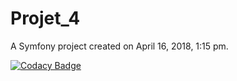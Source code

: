 Projet_4
========

A Symfony project created on April 16, 2018, 1:15 pm.

[![Codacy Badge](https://api.codacy.com/project/badge/Grade/0dddcb7d2422404a8fd94dab9d563c1a)](https://www.codacy.com/app/e-maxime/louvre_project_4?utm_source=github.com&amp;utm_medium=referral&amp;utm_content=e-maxime/louvre_project_4&amp;utm_campaign=Badge_Grade)